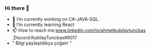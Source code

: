 ### Hi there 👋
- 🔭 I’m currently working on C#-JAVA-SQL
- 🌱 I’m currently learning React
-  📫 How to reach me:www.linkedin.com/in/ahmetkubilaytuncbas ,Discord:KubilayTuncbas#9017
-  " Bilgi paylaşıldıkça çoğalır "
<!--
**kubilaytuncbas/kubilaytuncbas** is a ✨ _special_ ✨ repository because its `README.md` (this file) appears on your GitHub profile.

Here are some ideas to get you started:

- 🔭 I’m currently working on ...
- 🌱 I’m currently learning ...
- 👯 I’m looking to collaborate on ...
- 🤔 I’m looking for help with ...
- 💬 Ask me about ...
- 📫 How to reach me: ...
- 😄 Pronouns: ...
- ⚡ Fun fact: ...
-->
